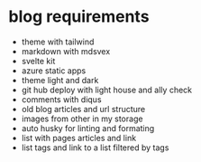 # blog requirements
- theme with tailwind
- markdown with mdsvex
- svelte kit
- azure static apps
- theme light and dark
- git hub deploy with light house and ally check
- comments with diqus
- old blog articles and url structure
- images from other in my storage
- auto husky for linting and formating
- list with pages articles and link
- list tags and link to a list filtered by tags